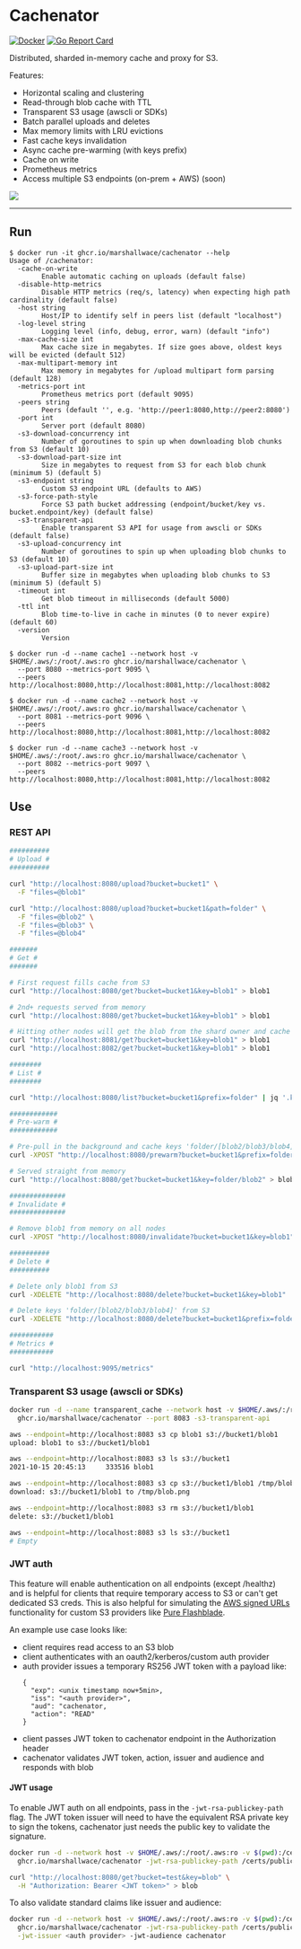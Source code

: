 # Cachenator

[![Docker](https://github.com/MarshallWace/cachenator/workflows/Publish%20Docker/badge.svg)](https://github.com/MarshallWace/cachenator/actions?query=workflow%3A%22Publish+Docker%22) [![Go Report Card](https://goreportcard.com/badge/github.com/MarshallWace/cachenator)](https://goreportcard.com/report/github.com/MarshallWace/cachenator)

Distributed, sharded in-memory cache and proxy for S3.

Features:

- Horizontal scaling and clustering
- Read-through blob cache with TTL
- Transparent S3 usage (awscli or SDKs)
- Batch parallel uploads and deletes
- Max memory limits with LRU evictions
- Fast cache keys invalidation
- Async cache pre-warming (with keys prefix)
- Cache on write
- Prometheus metrics
- Access multiple S3 endpoints (on-prem + AWS) (soon)

<img src="./docs/diagram.png">

---

## Run

```
$ docker run -it ghcr.io/marshallwace/cachenator --help
Usage of /cachenator:
  -cache-on-write
    	Enable automatic caching on uploads (default false)
  -disable-http-metrics
    	Disable HTTP metrics (req/s, latency) when expecting high path cardinality (default false)
  -host string
    	Host/IP to identify self in peers list (default "localhost")
  -log-level string
    	Logging level (info, debug, error, warn) (default "info")
  -max-cache-size int
    	Max cache size in megabytes. If size goes above, oldest keys will be evicted (default 512)
  -max-multipart-memory int
    	Max memory in megabytes for /upload multipart form parsing (default 128)
  -metrics-port int
    	Prometheus metrics port (default 9095)
  -peers string
    	Peers (default '', e.g. 'http://peer1:8080,http://peer2:8080')
  -port int
    	Server port (default 8080)
  -s3-download-concurrency int
    	Number of goroutines to spin up when downloading blob chunks from S3 (default 10)
  -s3-download-part-size int
    	Size in megabytes to request from S3 for each blob chunk (minimum 5) (default 5)
  -s3-endpoint string
    	Custom S3 endpoint URL (defaults to AWS)
  -s3-force-path-style
    	Force S3 path bucket addressing (endpoint/bucket/key vs. bucket.endpoint/key) (default false)
  -s3-transparent-api
    	Enable transparent S3 API for usage from awscli or SDKs (default false)
  -s3-upload-concurrency int
    	Number of goroutines to spin up when uploading blob chunks to S3 (default 10)
  -s3-upload-part-size int
    	Buffer size in megabytes when uploading blob chunks to S3 (minimum 5) (default 5)
  -timeout int
    	Get blob timeout in milliseconds (default 5000)
  -ttl int
    	Blob time-to-live in cache in minutes (0 to never expire) (default 60)
  -version
    	Version

$ docker run -d --name cache1 --network host -v $HOME/.aws/:/root/.aws:ro ghcr.io/marshallwace/cachenator \
  --port 8080 --metrics-port 9095 \
  --peers http://localhost:8080,http://localhost:8081,http://localhost:8082

$ docker run -d --name cache2 --network host -v $HOME/.aws/:/root/.aws:ro ghcr.io/marshallwace/cachenator \
  --port 8081 --metrics-port 9096 \
  --peers http://localhost:8080,http://localhost:8081,http://localhost:8082

$ docker run -d --name cache3 --network host -v $HOME/.aws/:/root/.aws:ro ghcr.io/marshallwace/cachenator \
  --port 8082 --metrics-port 9097 \
  --peers http://localhost:8080,http://localhost:8081,http://localhost:8082
```

## Use

### REST API

```bash
##########
# Upload #
##########

curl "http://localhost:8080/upload?bucket=bucket1" \
  -F "files=@blob1"

curl "http://localhost:8080/upload?bucket=bucket1&path=folder" \
  -F "files=@blob2" \
  -F "files=@blob3" \
  -F "files=@blob4"

#######
# Get #
#######

# First request fills cache from S3
curl "http://localhost:8080/get?bucket=bucket1&key=blob1" > blob1

# 2nd+ requests served from memory
curl "http://localhost:8080/get?bucket=bucket1&key=blob1" > blob1

# Hitting other nodes will get the blob from the shard owner and cache it as well before returning
curl "http://localhost:8081/get?bucket=bucket1&key=blob1" > blob1
curl "http://localhost:8082/get?bucket=bucket1&key=blob1" > blob1

########
# List #
########

curl "http://localhost:8080/list?bucket=bucket1&prefix=folder" | jq '.keys'

############
# Pre-warm #
############

# Pre-pull in the background and cache keys 'folder/[blob2/blob3/blob4]'
curl -XPOST "http://localhost:8080/prewarm?bucket=bucket1&prefix=folder/blob"

# Served straight from memory
curl "http://localhost:8080/get?bucket=bucket1&key=folder/blob2" > blob2

##############
# Invalidate #
##############

# Remove blob1 from memory on all nodes
curl -XPOST "http://localhost:8080/invalidate?bucket=bucket1&key=blob1"

##########
# Delete #
##########

# Delete only blob1 from S3
curl -XDELETE "http://localhost:8080/delete?bucket=bucket1&key=blob1"

# Delete keys 'folder/[blob2/blob3/blob4]' from S3
curl -XDELETE "http://localhost:8080/delete?bucket=bucket1&prefix=folder/blob"

###########
# Metrics #
###########

curl "http://localhost:9095/metrics"
```

### Transparent S3 usage (awscli or SDKs)

```bash
docker run -d --name transparent_cache --network host -v $HOME/.aws/:/root/.aws:ro \
  ghcr.io/marshallwace/cachenator --port 8083 -s3-transparent-api

aws --endpoint=http://localhost:8083 s3 cp blob1 s3://bucket1/blob1
upload: blob1 to s3://bucket1/blob1

aws --endpoint=http://localhost:8083 s3 ls s3://bucket1
2021-10-15 20:45:13     333516 blob1

aws --endpoint=http://localhost:8083 s3 cp s3://bucket1/blob1 /tmp/blob.png
download: s3://bucket1/blob1 to /tmp/blob.png

aws --endpoint=http://localhost:8083 s3 rm s3://bucket1/blob1
delete: s3://bucket1/blob1

aws --endpoint=http://localhost:8083 s3 ls s3://bucket1
# Empty
```

### JWT auth

This feature will enable authentication on all endpoints (except /healthz) and is helpful for clients that require temporary access to S3 or can't get dedicated S3 creds. This is also helpful for simulating the [AWS signed URLs](https://docs.aws.amazon.com/AmazonS3/latest/userguide/ShareObjectPreSignedURL.html) functionality for custom S3 providers like [Pure Flashblade](https://www.purestorage.com/uk/products/file-and-object/flashblade.html).

An example use case looks like:
- client requires read access to an S3 blob
- client authenticates with an oauth2/kerberos/custom auth provider
- auth provider issues a temporary RS256 JWT token with a payload like:
  ```
  {
    "exp": <unix timestamp now+5min>,
    "iss": "<auth provider>",
    "aud": "cachenator,
    "action": "READ"
  }
  ```
- client passes JWT token to cachenator endpoint in the Authorization header
- cachenator validates JWT token, action, issuer and audience and responds with blob

#### JWT usage

To enable JWT auth on all endpoints, pass in the `-jwt-rsa-publickey-path` flag. The JWT token issuer will need to have the equivalent RSA private key to sign the tokens, cachenator just needs the public key to validate the signature.

```bash
docker run -d --network host -v $HOME/.aws/:/root/.aws:ro -v $(pwd):/certs \
  ghcr.io/marshallwace/cachenator -jwt-rsa-publickey-path /certs/publickey.crt

curl "http://localhost:8080/get?bucket=test&key=blob" \
  -H "Authorization: Bearer <JWT token>" > blob
```

To also validate standard claims like issuer and audience:

```bash
docker run -d --network host -v $HOME/.aws/:/root/.aws:ro -v $(pwd):/certs \
  ghcr.io/marshallwace/cachenator -jwt-rsa-publickey-path /certs/publickey.crt \
  -jwt-issuer <auth provider> -jwt-audience cachenator
```

